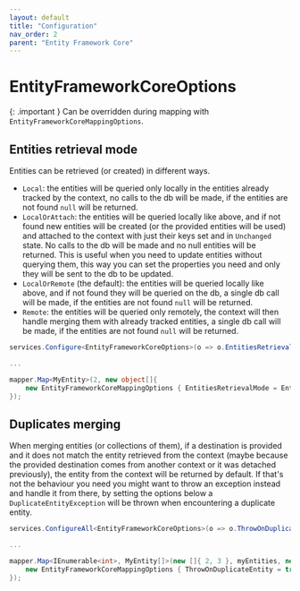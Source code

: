 ```yaml
---
layout: default
title: "Configuration"
nav_order: 2
parent: "Entity Framework Core"
---
```


# EntityFrameworkCoreOptions

{: .important }
Can be overridden during mapping with `EntityFrameworkCoreMappingOptions`.

## Entities retrieval mode

Entities can be retrieved (or created) in different ways.

- `Local`: the entities will be queried only locally in the entities already tracked by the context, no calls to the db will be made, if the entities are not found `null` will be returned.
- `LocalOrAttach`: the entities will be queried locally like above, and if not found new entities will be created (or the provided entities will be used) and attached to the context with just their keys set and in `Unchanged` state. No calls to the db will be made and no null entities will be returned. This is useful when you need to update entities without querying them, this way you can set the properties you need and only they will be sent to the db to be updated.
- `LocalOrRemote` (the default): the entities will be queried locally like above, and if not found they will be queried on the db, a single db call will be made, if the entities are not found `null` will be returned.
- `Remote`: the entities will be queried only remotely, the context will then handle merging them with already tracked entities, a single db call will be made, if the entities are not found `null` will be returned.

```csharp
services.Configure<EntityFrameworkCoreOptions>(o => o.EntitiesRetrievalMode = EntitiesRetrievalMode.LocalOrAttach);

...

mapper.Map<MyEntity>(2, new object[]{
    new EntityFrameworkCoreMappingOptions { EntitiesRetrievalMode = EntitiesRetrievalMode.LocalOrAttach }
});
```

## Duplicates merging

When merging entities (or collections of them), if a destination is provided and it does not match the entity retrieved from the context (maybe because the provided destination comes from another context or it was detached previously), the entity from the context will be returned by default. If that's not the behaviour you need you might want to throw an exception instead and handle it from there, by setting the options below a `DuplicateEntityException` will be thrown when encountering a duplicate entity.

```csharp
services.ConfigureAll<EntityFrameworkCoreOptions>(o => o.ThrowOnDuplicateEntity = true);

...

mapper.Map<IEnumerable<int>, MyEntity[]>(new []{ 2, 3 }, myEntities, new object[]{
    new EntityFrameworkCoreMappingOptions { ThrowOnDuplicateEntity = true }
});
```